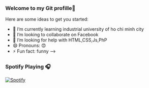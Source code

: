 ### Welcome to my Git profille👋
Here are some ideas to get you started:
- 🌱 I’m currently learning industrial university of ho chi minh city
- 👯 I’m looking to collaborate on Facebook
- 🤔 I’m looking for help with HTML,CSS,Js,PhP
- 😄 Pronouns: 😍
- ⚡ Fun fact: funny
-->
### Spotify Playing 🎧

      
[![Spotify](https://novatorem.vercel.app/api/spotify)](https://open.spotify.com/playlist/37i9dQZF1DX4WYpdgoIcn6)

 




 
